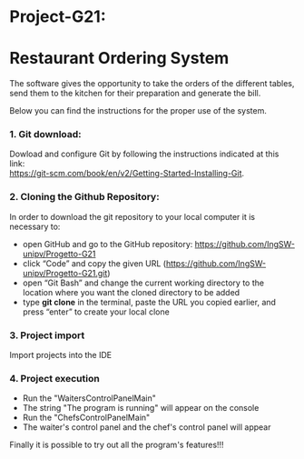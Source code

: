 # Project-G21:
# Restaurant Ordering System 


The software gives the opportunity to take the orders of the different tables, send them to the kitchen for their preparation 
and generate the bill. 

Below you can find the instructions for the proper use of the system.

### 1. Git download:
Dowload and configure Git by following the instructions indicated at this link:                                                                                                     
https://git-scm.com/book/en/v2/Getting-Started-Installing-Git.

### 2. Cloning the Github Repository:
In order to download the git repository to your local computer it is necessary to: 
* open GitHub and go to the GitHub repository: https://github.com/IngSW-unipv/Progetto-G21
* click “Code” and copy the given URL (https://github.com/IngSW-unipv/Progetto-G21.git)
* open “Git Bash” and change the current working directory to the location where you want the cloned directory to be added
* type **git clone** in the terminal, paste the URL you copied earlier, and press “enter” to create your local clone

### 3. Project import
Import projects into the IDE

### 4. Project execution
* Run the "WaitersControlPanelMain" 
* The string "The program is running" will appear on the console 
* Run the "ChefsControlPanelMain"
* The waiter's control panel and the chef's control panel will appear 

Finally it is possible to try out all the program's features!!!
